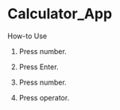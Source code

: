 Calculator_App
==============
How-to Use

1. Press number. 

2. Press Enter.

3. Press number.

4. Press operator.
